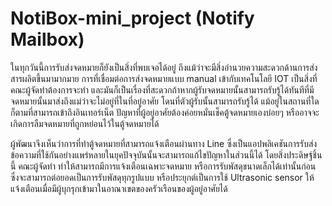 # NotiBox-mini_project (Notify Mailbox)
  ในทุกวันนี้การรับส่งจดหมายก็ยังเป็นสิ่งที่พบเจอได้อยู่ ถึงแม้ว่าจะมีสิ่งอำนวยความสะดวกด้านการส่งสารผลิตขึ้นมามากมาย การที่เชื่อมต่อการส่งจดหมายแบบ manual เข้ากับเทคโนโลยี IOT เป็นสิ่งที่คณะผู้จัดทำต้องการจะทำ และมันก็เป็นเรื่องที่สะดวกถ้าหากผู้รับจดหมายนั้นสามารถรับรู้ได้ทันทีที่มีจดหมายนั้นมาส่งถึงแม่ว่าจะไม่อยู่ที่ในที่อยู่อาศัย โดนที่ตัวผู้รับนั้นสามารถรับรู้ได้ แม้อยู่ในสถานที่ใดก็ตามที่สามารถเข้าถึงอินเทอร์เน็ต ปัญหาที่ผู้อยู่อาศัยต้องค่อยหมั่นเช็คตู้จดหมายเองบ่อยๆ หรืออาจจะเกิดการลืมจดหมายที่ถูกหย่อนไว้ในตู้จดหมายได้
  
  ผู้พัฒนาจึงเห็นว่าการที่ทำตู้จดหมายที่สามารถแจ้งเตือนผ่านทาง Line ซึ่งเป็นแอปพลิเคชันการรับส่งข้อความที่ใช้กันอย่างแพร่หลายในยุคปัจจุบันนั้นจะสามารถแก้ไขปัญหาในส่วนนี้ได้ โดยสิ่งประดิษฐ์ชิ้นนี้ คณะผู้จัดทำ ทำให้สามารถมีการแจ้งเตือนเฉพาะจดหมาย หรือการรับพัสดุขนาดเล็กได้เท่านั้นก่อน ซึ่งจะสามารถต่อยอดเป็นการรับพัสดุทุกรูปแบบ หรือประยุกต์เป็นการใช้ Ultrasonic sensor ให้แจ้งเตือนเมื่อมีผู้บุกรุกเข้ามาในอาณาเขตของครัวเรือนของผู้อยู่อาศัยได้
